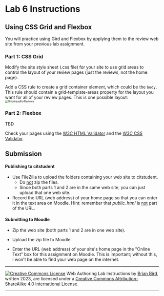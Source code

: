 # Lab 6 Instructions


## Using CSS Grid and Flexbox

You will practice using Gird and Flexbox by applying them to the review web site from your previous lab assignment.

### Part 1: CSS Grid

Modify the site style sheet (.css file) for your site to use grid areas to control the layout of your review pages (just the reviews, not the home page).

Add a CSS rule to create a grid container element, which could be the `body`. This rule should contain a grid-template-areas property for the layout you want for all of your review pages. This is one possible layout:  
<img src="D:\Repos\CIS195-CourseMaterials\LabStarters\Lab06\GridAreasForReviews.png" alt="GridAreasForReviews" style="zoom:60%;" />






### Part 2: Flexbox

TBD





Check your pages using the [W3C HTML Validator](https://validator.w3.org)  and the [W3C CSS Validator](http://jigsaw.w3.org/css-validator/).



## Submission

#### Publishing to citstudent

- Use FileZilla to upload the folders containing your web site to citstudent.
  - Do <u>not</u> zip the files.
  - Since both parts 1 and 2 are in the same web site, you can just upload that one web site.
- Record the URL (web address) of your home page so that you can enter it in the text area on Moodle.
  Hint: remember that *public_html* is <u>not</u> part of the URL.

#### Submitting to Moodle

- Zip the web site (both parts 1 and 2 are in one web site).

- Upload the zip file to Moodle.

- Enter the URL (web address) of your site's home page in the "Online Text" box for this assignment on  Moodle. This is important; without this, I won't be able to find your web page on the internet.

  

------

[![Creative Commons License](https://i.creativecommons.org/l/by-sa/4.0/88x31.png)](http://creativecommons.org/licenses/by-sa/4.0/) Web Authoring Lab Instructions by [Brian Bird](https://profbird.dev), written <time>2023</time>, are licensed under a [Creative Commons Attribution-ShareAlike 4.0 International License](http://creativecommons.org/licenses/by-sa/4.0/). 

------------



